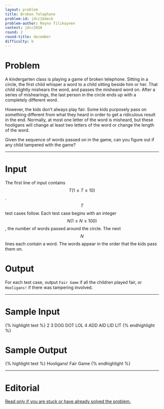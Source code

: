```yaml
---
layout: problem
title: Broken Telephone
problem-id: jdcc16decb
problem-author: Reyno Tilikaynen
contest: jdcc2016
round: 2
round-title: december
difficulty: b
---
```


# Problem
A kindergarten class is playing a game of broken telephone. Sitting in a circle, the first child whisper a word to a child sitting beside him or her. That child slightly mishears the word, and passes the misheard word on. After a series of mishearings, the last person in the circle ends up with a completely different word.

However, the kids don’t always play fair. Some kids purposely pass on something different from what they heard in order to get a ridiculous result in the end. Normally, at most one letter of the word is misheard, but these hooligans will change at least two letters of the word or change the length of the word.

Given the sequence of words passed on in the game, can you figure out if any child tampered with the game?

---

# Input
The first line of input contains $$T (1 \leq T \leq 10)$$. $$T$$ test cases follow. Each test case begins with an integer $$N (1 \leq N \leq 100)$$, the number of words passed around the circle. The next $$N$$ lines each contain a word. The words appear in the order that the kids pass them on.

# Output
For each test case, output `Fair Game` if all the children played fair, or `Hooligans!` if there was tampering involved.

---

# Sample Input
{% highlight text %}
2
3
DOG
DOT
LOL
4
ADD
AID
LID
LIT
{% endhighlight %}

# Sample Output
{% highlight text %}
Hooligans!
Fair Game
{% endhighlight %}

---

# Editorial
[Read only if you are stuck or have already solved the problem.](/cpt-editorials/jdcc/2016/december/b)
